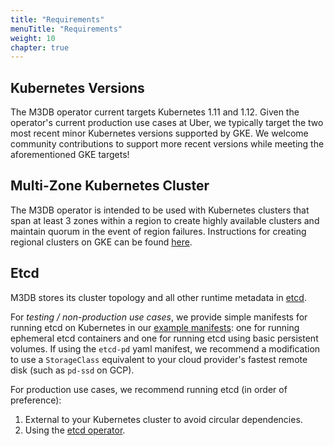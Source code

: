 ```yaml
---
title: "Requirements"
menuTitle: "Requirements"
weight: 10
chapter: true
---
```


## Kubernetes Versions

The M3DB operator current targets Kubernetes 1.11 and 1.12. Given the operator's current production use cases at Uber,
we typically target the two most recent minor Kubernetes versions supported by GKE. We welcome community contributions
to support more recent versions while meeting the aforementioned GKE targets!

## Multi-Zone Kubernetes Cluster

The M3DB operator is intended to be used with Kubernetes clusters that span at least 3 zones within a region to create
highly available clusters and maintain quorum in the event of region failures. Instructions for creating regional
clusters on GKE can be found [here][gke-regional].

## Etcd

M3DB stores its cluster topology and all other runtime metadata in [etcd][etcd].

For *testing / non-production use cases*, we provide simple manifests for running etcd on Kubernetes in our [example
manifests][etcd-example]: one for running ephemeral etcd containers and one for running etcd using basic persistent
volumes. If using the `etcd-pd` yaml manifest, we recommend a modification to use a `StorageClass` equivalent to your
cloud provider's fastest remote disk (such as `pd-ssd` on GCP).

For production use cases, we recommend running etcd (in order of preference):

1. External to your Kubernetes cluster to avoid circular dependencies.
2. Using the [etcd operator][etcd-operator].

[etcd]: https://etcd.io
[etcd-example]: https://github.com/m3db/m3db-operator/tree/master/example/etcd
[etcd-operator]: https://github.com/coreos/etcd-operator
[gke-regional]: https://cloud.google.com/kubernetes-engine/docs/concepts/regional-clusters
